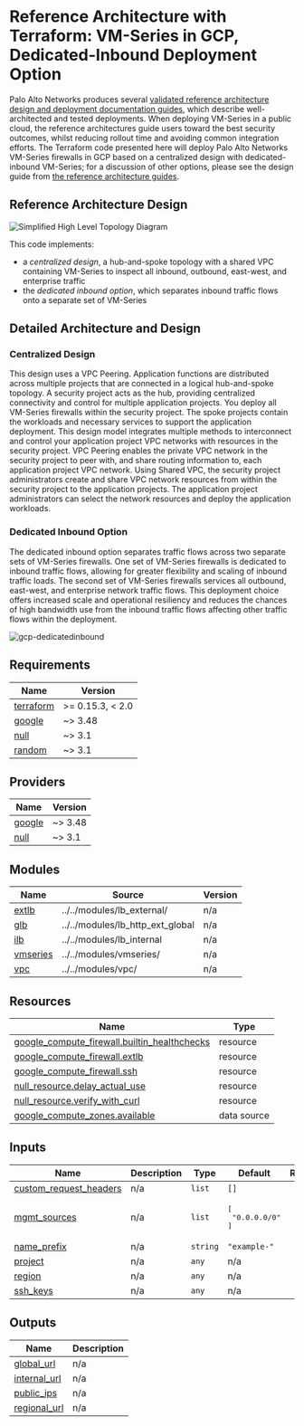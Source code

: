 # Reference Architecture with Terraform: VM-Series in GCP, Dedicated-Inbound Deployment Option

Palo Alto Networks produces several [validated reference architecture design and deployment documentation guides](https://www.paloaltonetworks.com/resources/reference-architectures), which describe well-architected and tested deployments. When deploying VM-Series in a public cloud, the reference architectures guide users toward the best security outcomes, whilst reducing rollout time and avoiding common integration efforts.
The Terraform code presented here will deploy Palo Alto Networks VM-Series firewalls in GCP based on a centralized design with dedicated-inbound VM-Series; for a discussion of other options, please see the design guide from [the reference architecture guides](https://www.paloaltonetworks.com/resources/reference-architectures).

## Reference Architecture Design

![Simplified High Level Topology Diagram]()

This code implements:
- a _centralized design_, a hub-and-spoke topology with a shared VPC containing VM-Series to inspect all inbound, outbound, east-west, and enterprise traffic
- the _dedicated inbound option_, which separates inbound traffic flows onto a separate set of VM-Series

## Detailed Architecture and Design

### Centralized Design

This design uses a VPC Peering. Application functions are distributed across multiple projects that are connected in a logical hub-and-spoke topology. A security project acts as the hub, providing centralized connectivity and control for multiple application projects. You deploy all VM-Series firewalls within the security project. The spoke projects contain the workloads and necessary services to support the application deployment.
This design model integrates multiple methods to interconnect and control your application project VPC networks with resources in the security project. VPC Peering enables the private VPC network in the security project to peer with, and share routing information to, each application project VPC network. Using Shared VPC, the security project administrators create and share VPC network resources from within the security project to the application projects. The application project administrators can select the network resources and deploy the application workloads.

### Dedicated Inbound Option

The dedicated inbound option separates traffic flows across two separate sets of VM-Series firewalls. One set of VM-Series firewalls is dedicated to inbound traffic flows, allowing for greater flexibility and scaling of inbound traffic loads. The second set of VM-Series firewalls services all outbound, east-west, and enterprise network traffic flows. This deployment choice offers increased scale and operational resiliency and reduces the chances of high bandwidth use from the inbound traffic flows affecting other traffic flows within the deployment.

![gcp-dedicatedinbound](https://github.com/PaloAltoNetworks/terraform-google-vmseries-modules/assets/6574404/730530bf-5da6-4943-b686-cbe8fb249b7e)

<!-- BEGINNING OF PRE-COMMIT-TERRAFORM DOCS HOOK -->
## Requirements

| Name | Version |
|------|---------|
| <a name="requirement_terraform"></a> [terraform](#requirement\_terraform) | >= 0.15.3, < 2.0 |
| <a name="requirement_google"></a> [google](#requirement\_google) | ~> 3.48 |
| <a name="requirement_null"></a> [null](#requirement\_null) | ~> 3.1 |
| <a name="requirement_random"></a> [random](#requirement\_random) | ~> 3.1 |

## Providers

| Name | Version |
|------|---------|
| <a name="provider_google"></a> [google](#provider\_google) | ~> 3.48 |
| <a name="provider_null"></a> [null](#provider\_null) | ~> 3.1 |

## Modules

| Name | Source | Version |
|------|--------|---------|
| <a name="module_extlb"></a> [extlb](#module\_extlb) | ../../modules/lb_external/ | n/a |
| <a name="module_glb"></a> [glb](#module\_glb) | ../../modules/lb_http_ext_global | n/a |
| <a name="module_ilb"></a> [ilb](#module\_ilb) | ../../modules/lb_internal | n/a |
| <a name="module_vmseries"></a> [vmseries](#module\_vmseries) | ../../modules/vmseries/ | n/a |
| <a name="module_vpc"></a> [vpc](#module\_vpc) | ../../modules/vpc/ | n/a |

## Resources

| Name | Type |
|------|------|
| [google_compute_firewall.builtin_healthchecks](https://registry.terraform.io/providers/hashicorp/google/latest/docs/resources/compute_firewall) | resource |
| [google_compute_firewall.extlb](https://registry.terraform.io/providers/hashicorp/google/latest/docs/resources/compute_firewall) | resource |
| [google_compute_firewall.ssh](https://registry.terraform.io/providers/hashicorp/google/latest/docs/resources/compute_firewall) | resource |
| [null_resource.delay_actual_use](https://registry.terraform.io/providers/hashicorp/null/latest/docs/resources/resource) | resource |
| [null_resource.verify_with_curl](https://registry.terraform.io/providers/hashicorp/null/latest/docs/resources/resource) | resource |
| [google_compute_zones.available](https://registry.terraform.io/providers/hashicorp/google/latest/docs/data-sources/compute_zones) | data source |

## Inputs

| Name | Description | Type | Default | Required |
|------|-------------|------|---------|:--------:|
| <a name="input_custom_request_headers"></a> [custom\_request\_headers](#input\_custom\_request\_headers) | n/a | `list` | `[]` | no |
| <a name="input_mgmt_sources"></a> [mgmt\_sources](#input\_mgmt\_sources) | n/a | `list` | <pre>[<br>  "0.0.0.0/0"<br>]</pre> | no |
| <a name="input_name_prefix"></a> [name\_prefix](#input\_name\_prefix) | n/a | `string` | `"example-"` | no |
| <a name="input_project"></a> [project](#input\_project) | n/a | `any` | n/a | yes |
| <a name="input_region"></a> [region](#input\_region) | n/a | `any` | n/a | yes |
| <a name="input_ssh_keys"></a> [ssh\_keys](#input\_ssh\_keys) | n/a | `any` | n/a | yes |

## Outputs

| Name | Description |
|------|-------------|
| <a name="output_global_url"></a> [global\_url](#output\_global\_url) | n/a |
| <a name="output_internal_url"></a> [internal\_url](#output\_internal\_url) | n/a |
| <a name="output_public_ips"></a> [public\_ips](#output\_public\_ips) | n/a |
| <a name="output_regional_url"></a> [regional\_url](#output\_regional\_url) | n/a |
<!-- END OF PRE-COMMIT-TERRAFORM DOCS HOOK -->
